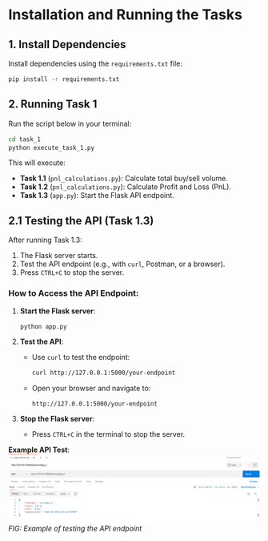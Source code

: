 # Installation and Running the Tasks

## 1. Install Dependencies  
Install dependencies using the `requirements.txt` file:  
```bash
pip install -r requirements.txt
```

## 2. Running Task 1  
Run the script below in your terminal:  
```bash
cd task_1
python execute_task_1.py
```

This will execute:  
- **Task 1.1** (`pnl_calculations.py`): Calculate total buy/sell volume.  
- **Task 1.2** (`pnl_calculations.py`): Calculate Profit and Loss (PnL).  
- **Task 1.3** (`app.py`): Start the Flask API endpoint.  

## 2.1 Testing the API (Task 1.3)  
After running Task 1.3:  
1. The Flask server starts.  
2. Test the API endpoint (e.g., with `curl`, Postman, or a browser).  
3. Press `CTRL+C` to stop the server.  

### How to Access the API Endpoint:  
1. **Start the Flask server**:  
   ```bash
   python app.py
   ```

2. **Test the API**:  
   - Use `curl` to test the endpoint:  
     ```bash
     curl http://127.0.0.1:5000/your-endpoint
     ```  
   - Open your browser and navigate to:  
     ```
     http://127.0.0.1:5000/your-endpoint
     ```  

3. **Stop the Flask server**:  
   - Press `CTRL+C` in the terminal to stop the server.  

**Example API Test**:  
![Sample Image](ref.png)  
*FIG: Example of testing the API endpoint*  
